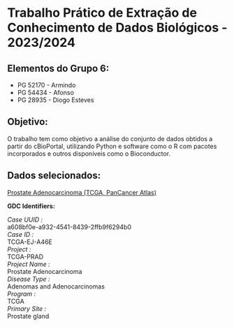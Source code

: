 # Trabalho Prático de Extração de Conhecimento de Dados Biológicos - 2023/2024  
## Elementos do Grupo 6:  

- PG 52170 - Armindo
- PG 54434 - Afonso
- PG 28935 - Diogo Esteves

## Objetivo:
O trabalho tem como objetivo a análise do conjunto de dados obtidos a partir do cBioPortal, utilizando Python e software como o R com pacotes incorporados e outros disponíveis como o Bioconductor.

## Dados selecionados:
[Prostate Adenocarcinoma (TCGA, PanCancer Atlas)](https://www.cbioportal.org/study/summary?id=prad_tcga_pan_can_atlas_2018)

**GDC Identifiers:**

*Case UUID :*   
a608bf0e-a932-4541-8439-2ffb9f6294b0  
*Case ID :*   
TCGA-EJ-A46E  
*Project :*   
TCGA-PRAD  
*Project Name :*   
Prostate Adenocarcinoma  
*Disease Type :*   
Adenomas and Adenocarcinomas  
*Program :*   
TCGA  
*Primary Site :*   
Prostate gland
